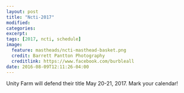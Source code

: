 ```yaml
---
layout: post
title: "Ncti-2017"
modified:
categories: 
excerpt:
tags: [2017, ncti, schedule]
image:
  feature: mastheads/ncti-masthead-basket.png
  credit: Barrett Pantton Photography
  creditlink: https://www.facebook.com/burbleall
date: 2016-08-09T12:11:26-04:00
---
```


Unity Farm will defend their title May 20-21, 2017.  Mark your calendar!
